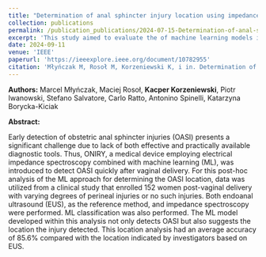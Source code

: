 ```yaml
---
title: "Determination of anal sphincter injury location using impedance spectroscopy in obstetric patients"
collection: publications
permalink: /publication_publications/2024-07-15-Determination-of-anal-sphincter-injury-location
excerpt: 'This study aimed to evaluate the of machine learning models in lolaziation of obstetric anal sphincter injuries.'
date: 2024-09-11
venue: 'IEEE'
paperurl: 'https://ieeexplore.ieee.org/document/10782955'
citation: 'Młyńczak M, Rosoł M, Korzeniewski K, i in. Determination of anal sphincter injury location using impedance spectroscopy in obstetric patients. W: Proceedings of the 46th Annual International Conference of the IEEE Engineering in Medicine and Biology Society (EMBC 2024). Annual International Conference of the IEEE Engineering in Medicine and Biology Society. Institute of Electrical and Electronics Engineers; 2024:1–4. doi:10.1109/embc53108.2024.10782955'
---
```

**Authors:**
Marcel Młyńczak, Maciej Rosoł, **Kacper Korzeniewski**, Piotr Iwanowski, Stefano Salvatore, Carlo Ratto, Antonino Spinelli, Katarzyna Borycka-Kiciak

**Abstract:**

Early detection of obstetric anal sphincter injuries (OASI) presents a significant challenge due to lack of both effective and practically available diagnostic tools. Thus, ONIRY, a medical device employing electrical impedance spectroscopy combined with machine learning (ML), was introduced to detect OASI quickly after vaginal delivery. For this post-hoc analysis of the ML approach for determining the OASI location, data was utilized from a clinical study that enrolled 152 women post-vaginal delivery with varying degrees of perineal injuries or no such injuries. Both endoanal ultrasound (EUS), as the reference method, and impedance spectroscopy were performed. ML classification was also performed. The ML model developed within this analysis not only detects OASI but also suggests the location the injury detected. This location analysis had an average accuracy of 85.6% compared with the location indicated by investigators based on EUS.





